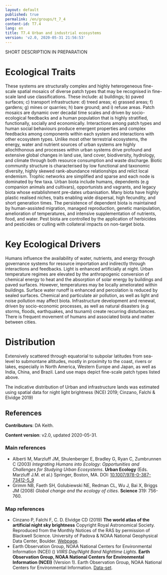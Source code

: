 ```yaml
---
layout: default
published: true
permalink: /en/groups/t_7_4
content-id: T7.4
lang: en
title: T7.4 Urban and industrial ecosystems
version: 'v2.0, 2020-05-31 21:56:53'
---
```


SHORT DESCRIPTION IN PREPARATION

# Ecological Traits
 
These systems are structurally complex and highly heterogeneous fine-scale spatial mosaics of diverse patch types that may be recognised in fine-scale land use classifications. These include: a) buildings; b) paved surfaces; c) transport infrastructure: d) treed areas; e) grassed areas; f) gardens; g) mines or quarries; h) bare ground; and i) refuse areas. Patch mosaics are dynamic over decadal time scales and driven by socio-ecological feedbacks and a human population that is highly stratified, functionally, socially and economically. Interactions among patch types and human social behaviours produce emergent properties and complex feedbacks among components within each system and interactions with other ecosystem types. Unlike most other terrestrial ecosystems, the energy, water and nutrient sources of urban systems are highly allochthonous and processes within urban systems drive profound and extensive global changes in land use, land cover, biodiversity, hydrology, and climate through both resource consumption and waste discharge. Biotic community structure is characterised by low functional and taxonomic diversity, highly skewed rank-abundance relationships and relict local endemism. Trophic networks are simplified and sparse and each node is dominated by few taxa. Urban biota include humans, dependents (e.g companion animals and cultivars), opportunists and vagrants, and legacy biota whose establishment pre-dates urbanisation. Many biota have highly plastic realised niches, traits enabling wide dispersal, high fecundity, and short generation times. The persistence of dependent biota is maintained by human-assisted migration, managed reproduction, genetic manipulation, amelioration of temperatures, and intensive supplementation of nutrients, food, and water. Pest biota are controlled by the application of herbicides and pesticides or culling with collateral impacts on non-target biota.
 
# Key Ecological Drivers
 
Humans influence the availability of water, nutrients, and energy through governance systems for resource importation and indirectly through interactions and feedbacks. Light is enhanced artificially at night. Urban temperature regimes are elevated by the anthropogenic conversion of chemical energy to heat and the absorption of solar energy by buildings and paved surfaces. However, temperatures may be locally ameliorated within buildings. Surface water runoff is enhanced and percolation is reduced by sealed surfaces. Chemical and particulate air pollution, as well as light and noise pollution may affect biota. Infrastructure development and renewal, driven by socio-economic processes, as well as natural disasters (e.g storms, floods, earthquakes, and tsunami) create recurring disturbances. There is frequent movement of humans and associated biota and matter between cities.
 
# Distribution
 
Extensively scattered through equatorial to subpolar latitudes from sea-level to submontane altitudes, mostly in proximity to the coast, rivers or lakes, especially in North America, Western Europe and Japan, as well as India, China, and Brazil. Land use maps depict fine-scale patch types listed above.

The indicative distribution of Urban and infrastructure lands was estimated using spatial data for night light brightness (NCEI 2019; Cinzano, Falchi & Elvidge 2019)

## References

**Contributors**: DA Keith.

**Content version**: v2.0, updated 2020-05-31.

### Main references
* Alberti M, Marzluff JM, Shulenberger E, Bradley G, Ryan C, Zumbrunnen C  (2003) *Integrating Humans into Ecology: Opportunities and Challenges for Studying Urban Ecosystems*. **Urban Ecology** (Eds. Marzluff J.M. et al.) Springer, Boston, MA. DOI: [10.1007/978-0-387-73412-5_9](http://doi.org/10.1007/978-0-387-73412-5_9)
* Grimm NB, Faeth SH, Golubiewski NE, Redman CL, Wu J, Bai X, Briggs JM  (2008) *Global change and the ecology of cities*. **Science** 319: 756-760.

### Map references
* Cinzano P, Falchi F, C. D. Elvidge CD  (2019) **The world atlas of the artificial night sky brightness** Copyright Royal Astronomical Society. Reproduced from the Monthly Notices of the RAS by permission of Blackwell Science. University of Padova & NOAA National Geophysical Data Center, Boulder. [Webpage](http://www.inquinamentoluminoso.it/worldatlas/pages/fig1.htm).
* Earth Observation Group, NOAA National Centers for Environmental Information (NCEI) () *VIIRS Day/Night Band Nighttime Lights*. **Earth Observation Group, NOAA National Centers for Environmental Information (NCEI)** (Version 1). Earth Observation Group, NOAA National Centers for Environmental Information. [Data-set]( https://eogdata.mines.edu/download_dnb_composites.html).
